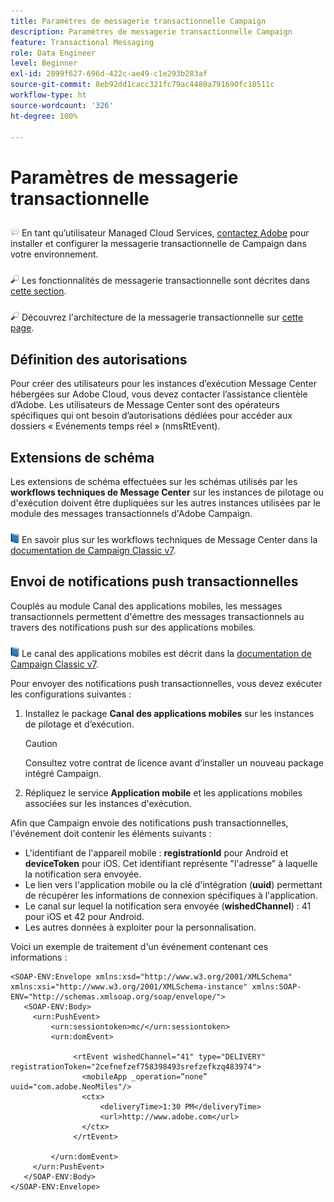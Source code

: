 ```yaml
---
title: Paramètres de messagerie transactionnelle Campaign
description: Paramètres de messagerie transactionnelle Campaign
feature: Transactional Messaging
role: Data Engineer
level: Beginner
exl-id: 2899f627-696d-422c-ae49-c1e293b283af
source-git-commit: 8eb92dd1cacc321fc79ac4480a791690fc18511c
workflow-type: ht
source-wordcount: '326'
ht-degree: 100%

---
```


# Paramètres de messagerie transactionnelle

![](../assets/do-not-localize/speech.png)  En tant qu’utilisateur Managed Cloud Services, [contactez Adobe](../start/campaign-faq.md#support) pour installer et configurer la messagerie transactionnelle de Campaign dans votre environnement.

![](../assets/do-not-localize/glass.png) Les fonctionnalités de messagerie transactionnelle sont décrites dans [cette section](../send/transactional.md).

![](../assets/do-not-localize/glass.png) Découvrez l&#39;architecture de la messagerie transactionnelle sur [cette page](../architecture/architecture.md).

## Définition des autorisations

Pour créer des utilisateurs pour les instances d’exécution Message Center hébergées sur Adobe Cloud, vous devez contacter l’assistance clientèle d’Adobe. Les utilisateurs de Message Center sont des opérateurs spécifiques qui ont besoin d’autorisations dédiées pour accéder aux dossiers « Evénements temps réel » (nmsRtEvent).

## Extensions de schéma

Les extensions de schéma effectuées sur les schémas utilisés par les **workflows techniques de Message Center** sur les instances de pilotage ou d&#39;exécution doivent être dupliquées sur les autres instances utilisées par le module des messages transactionnels d&#39;Adobe Campaign.

![](../assets/do-not-localize/book.png) En savoir plus sur les workflows techniques de Message Center dans la [documentation de Campaign Classic v7](https://experienceleague.adobe.com/docs/campaign-classic/using/transactional-messaging/configure-transactional-messaging/additional-configurations.html?lang=fr#technical-workflows).

## Envoi de notifications push transactionnelles

Couplés au module Canal des applications mobiles, les messages transactionnels permettent d&#39;émettre des messages transactionnels au travers des notifications push sur des applications mobiles.

![](../assets/do-not-localize/book.png) Le canal des applications mobiles est décrit dans la [documentation de Campaign Classic v7](https://experienceleague.adobe.com/docs/campaign-classic/using/sending-messages/sending-push-notifications/about-mobile-app-channel.html?lang=fr#sending-messages).

Pour envoyer des notifications push transactionnelles, vous devez exécuter les configurations suivantes :

1. Installez le package **Canal des applications mobiles** sur les instances de pilotage et d’exécution.

   >[!CAUTION]
   >
   >Consultez votre contrat de licence avant d’installer un nouveau package intégré Campaign.

1. Répliquez le service **Application mobile** et les applications mobiles associées sur les instances d&#39;exécution.

Afin que Campaign envoie des notifications push transactionnelles, l&#39;événement doit contenir les éléments suivants :

* L&#39;identifiant de l&#39;appareil mobile : **registrationId** pour Android et **deviceToken** pour iOS. Cet identifiant représente &quot;l&#39;adresse&quot; à laquelle la notification sera envoyée.
* Le lien vers l&#39;application mobile ou la clé d&#39;intégration (**uuid**) permettant de récupérer les informations de connexion spécifiques à l&#39;application.
* Le canal sur lequel la notification sera envoyée (**wishedChannel**) : 41 pour iOS et 42 pour Android.
* Les autres données à exploiter pour la personnalisation.

Voici un exemple de traitement d&#39;un événement contenant ces informations :

```
<SOAP-ENV:Envelope xmlns:xsd="http://www.w3.org/2001/XMLSchema" xmlns:xsi="http://www.w3.org/2001/XMLSchema-instance" xmlns:SOAP-ENV="http://schemas.xmlsoap.org/soap/envelope/">
   <SOAP-ENV:Body>
     <urn:PushEvent>
         <urn:sessiontoken>mc/</urn:sessiontoken>
         <urn:domEvent>

              <rtEvent wishedChannel="41" type="DELIVERY" registrationToken="2cefnefzef758398493srefzefkzq483974">
                <mobileApp _operation=”none” uuid="com.adobe.NeoMiles"/>
                <ctx>
                    <deliveryTime>1:30 PM</deliveryTime>
                    <url>http://www.adobe.com</url>
                </ctx>
              </rtEvent>

         </urn:domEvent>
     </urn:PushEvent>           
   </SOAP-ENV:Body>
</SOAP-ENV:Envelope>
```
